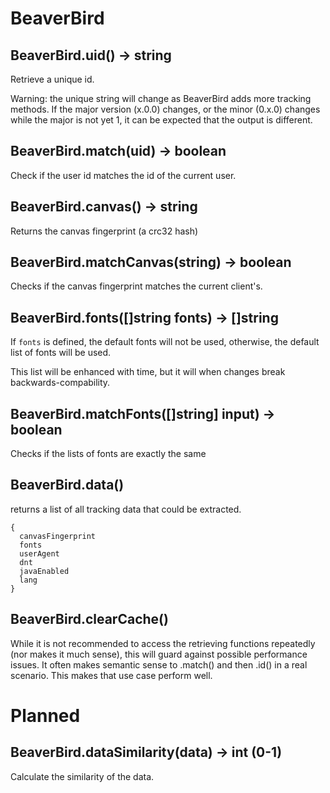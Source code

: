 # BeaverBird

## BeaverBird.uid() -> string

Retrieve a unique id.

Warning: the unique string will change as BeaverBird adds more tracking methods.
If the major version (x.0.0) changes, or the minor (0.x.0) changes while the major is
not yet 1, it can be expected that the output is different.

## BeaverBird.match(uid) -> boolean

Check if the user id matches the id of the current user.

## BeaverBird.canvas() -> string

Returns the canvas fingerprint (a crc32 hash)

## BeaverBird.matchCanvas(string) -> boolean

Checks if the canvas fingerprint matches the current client's.

## BeaverBird.fonts([]string fonts) -> []string

If `fonts` is defined, the default fonts will not be used,
otherwise, the default list of fonts will be used.

This list will be enhanced with time, but it will when changes
break backwards-compability.

## BeaverBird.matchFonts([]string] input) -> boolean

Checks if the lists of fonts are exactly the same

## BeaverBird.data()
returns a list of all tracking data that could be extracted.
```
{
  canvasFingerprint
  fonts
  userAgent
  dnt
  javaEnabled
  lang
}
```

## BeaverBird.clearCache()

While it is not recommended to access the retrieving functions repeatedly (nor makes it much sense),
this will guard against possible performance issues.
It often makes semantic sense to .match() and then .id() in a real scenario. This makes that use case perform well.

# Planned

## BeaverBird.dataSimilarity(data) -> int (0-1)

Calculate the similarity of the data.
